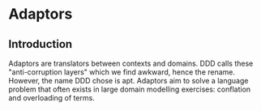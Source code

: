# Adaptors

## Introduction
Adaptors are translators between contexts and domains. 
DDD calls these "anti-corruption layers" which we find awkward, hence the
rename.  However, the name DDD chose is apt.  Adaptors aim to solve a language
problem that often exists in large domain modelling exercises: conflation and
overloading of terms.  
